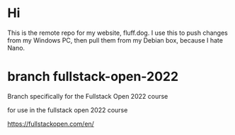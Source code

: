 # Hi
This is the remote repo for my website, fluff.dog. I use this to push changes from my Windows PC, then pull them from my Debian box, because I hate Nano.

# branch fullstack-open-2022
Branch specifically for the Fullstack Open 2022 course

for use in the fullstack open 2022 course

https://fullstackopen.com/en/
